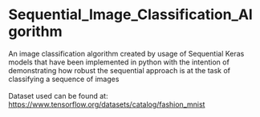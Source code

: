 # Sequential_Image_Classification_Algorithm
An image classification algorithm created by usage of Sequential Keras models that have been implemented in python with the intention of demonstrating how robust the sequential approach is at the task of classifying a sequence of images
<br>
<br>
Dataset used can be found at:
https://www.tensorflow.org/datasets/catalog/fashion_mnist
